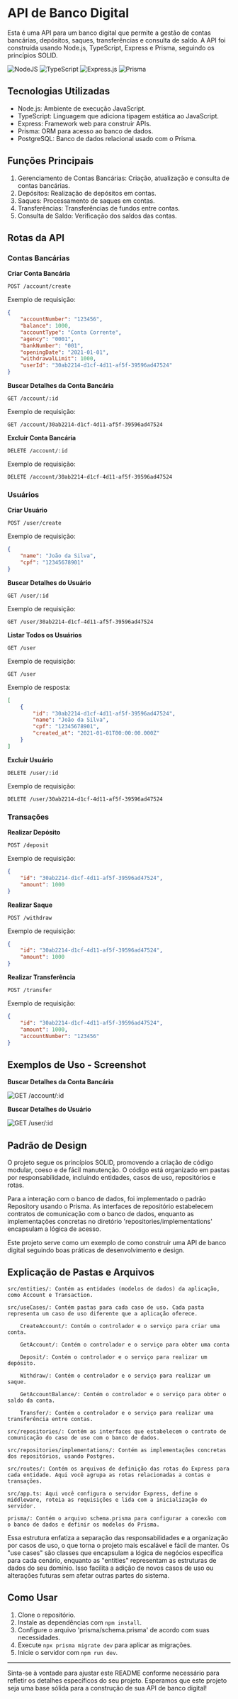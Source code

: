 # API de Banco Digital

Esta é uma API para um banco digital que permite a gestão de contas bancárias, depósitos, saques, transferências e consulta de saldo. A API foi construída usando Node.js, TypeScript, Express e Prisma, seguindo os princípios SOLID.

![NodeJS](https://img.shields.io/badge/node.js-6DA55F?style=for-the-badge&logo=node.js&logoColor=white)
![TypeScript](https://img.shields.io/badge/typescript-%23007ACC.svg?style=for-the-badge&logo=typescript&logoColor=white)
![Express.js](https://img.shields.io/badge/express.js-%23404d59.svg?style=for-the-badge&logo=express&logoColor=%2361DAFB)
![Prisma](https://img.shields.io/badge/Prisma-3982CE?style=for-the-badge&logo=Prisma&logoColor=white)

## Tecnologias Utilizadas

- Node.js: Ambiente de execução JavaScript.
- TypeScript: Linguagem que adiciona tipagem estática ao JavaScript.
- Express: Framework web para construir APIs.
- Prisma: ORM para acesso ao banco de dados.
- PostgreSQL: Banco de dados relacional usado com o Prisma.

## Funções Principais

1. Gerenciamento de Contas Bancárias: Criação, atualização e consulta de contas bancárias.
2. Depósitos: Realização de depósitos em contas.
3. Saques: Processamento de saques em contas.
4. Transferências: Transferências de fundos entre contas.
5. Consulta de Saldo: Verificação dos saldos das contas.

## Rotas da API

### Contas Bancárias

**Criar Conta Bancária**
```http
POST /account/create
```
Exemplo de requisição:
```json
{
    "accountNumber": "123456",
    "balance": 1000,
    "accountType": "Conta Corrente",
    "agency": "0001",
    "bankNumber": "001",
    "openingDate": "2021-01-01",
    "withdrawalLimit": 1000,
    "userId": "30ab2214-d1cf-4d11-af5f-39596ad47524"
}
```

**Buscar Detalhes da Conta Bancária**
```http
GET /account/:id
```
Exemplo de requisição:
```http
GET /account/30ab2214-d1cf-4d11-af5f-39596ad47524
```

**Excluir Conta Bancária**
```http
DELETE /account/:id
```
Exemplo de requisição:
```http
DELETE /account/30ab2214-d1cf-4d11-af5f-39596ad47524
```

### Usuários

**Criar Usuário**
```http
POST /user/create
```
Exemplo de requisição:
```json
{
    "name": "João da Silva",
    "cpf": "12345678901"
}
```

**Buscar Detalhes do Usuário**
```http
GET /user/:id
```
Exemplo de requisição:
```http
GET /user/30ab2214-d1cf-4d11-af5f-39596ad47524
```

**Listar Todos os Usuários**
```http
GET /user
```
Exemplo de requisição:
```http
GET /user
```
Exemplo de resposta:
```json
[
    {
        "id": "30ab2214-d1cf-4d11-af5f-39596ad47524",
        "name": "João da Silva",
        "cpf": "12345678901",
        "created_at": "2021-01-01T00:00:00.000Z"
    }
]
```

**Excluir Usuário**
```http
DELETE /user/:id
```
Exemplo de requisição:
```http
DELETE /user/30ab2214-d1cf-4d11-af5f-39596ad47524
```

### Transações

**Realizar Depósito**
```http
POST /deposit
```
Exemplo de requisição:
```json
{
    "id": "30ab2214-d1cf-4d11-af5f-39596ad47524",
    "amount": 1000
}
```

**Realizar Saque**
```http
POST /withdraw
```
Exemplo de requisição:
```json
{
    "id": "30ab2214-d1cf-4d11-af5f-39596ad47524",
    "amount": 1000
}
```

**Realizar Transferência**
```http
POST /transfer
```
Exemplo de requisição:
```json
{
    "id": "30ab2214-d1cf-4d11-af5f-39596ad47524",
    "amount": 1000,
    "accountNumber": "123456"
}
```

## Exemplos de Uso - Screenshot 

**Buscar Detalhes da Conta Bancária**

![GET /account/:id](prints/get_account.png.png)


**Buscar Detalhes do Usuário**

![GET /user/:id](prints/get_user.png)
## Padrão de Design

O projeto segue os princípios SOLID, promovendo a criação de código modular, coeso e de fácil manutenção. O código está organizado em pastas por responsabilidade, incluindo entidades, casos de uso, repositórios e rotas.

Para a interação com o banco de dados, foi implementado o padrão Repository usando o Prisma. As interfaces de repositório estabelecem contratos de comunicação com o banco de dados, enquanto as implementações concretas no diretório 'repositories/implementations' encapsulam a lógica de acesso.

Este projeto serve como um exemplo de como construir uma API de banco digital seguindo boas práticas de desenvolvimento e design.

## Explicação de Pastas e Arquivos

    src/entities/: Contém as entidades (modelos de dados) da aplicação, como Account e Transaction.

    src/useCases/: Contém pastas para cada caso de uso. Cada pasta representa um caso de uso diferente que a aplicação oferece.

        CreateAccount/: Contém o controlador e o serviço para criar uma conta.

        GetAccount/: Contém o controlador e o serviço para obter uma conta 

        Deposit/: Contém o controlador e o serviço para realizar um depósito.

        Withdraw/: Contém o controlador e o serviço para realizar um saque.

        GetAccountBalance/: Contém o controlador e o serviço para obter o saldo da conta.

        Transfer/: Contém o controlador e o serviço para realizar uma transferência entre contas.

    src/repositories/: Contém as interfaces que estabelecem o contrato de comunicação do caso de uso com o banco de dados.

    src/repositories/implementations/: Contém as implementações concretas dos repositórios, usando Postgres.

    src/routes/: Contém os arquivos de definição das rotas do Express para cada entidade. Aqui você agrupa as rotas relacionadas a contas e transações.

    src/app.ts: Aqui você configura o servidor Express, define o middleware, roteia as requisições e lida com a inicialização do servidor.

    prisma/: Contém o arquivo schema.prisma para configurar a conexão com o banco de dados e definir os modelos do Prisma.

Essa estrutura enfatiza a separação das responsabilidades e a organização por casos de uso, o que torna o projeto mais escalável e fácil de manter. Os "use cases" são classes que encapsulam a lógica de negócios específica para cada cenário, enquanto as "entities" representam as estruturas de dados do seu domínio. Isso facilita a adição de novos casos de uso ou alterações futuras sem afetar outras partes do sistema.

## Como Usar

1. Clone o repositório.
2. Instale as dependências com `npm install`.
3. Configure o arquivo 'prisma/schema.prisma' de acordo com suas necessidades.
4. Execute `npx prisma migrate dev` para aplicar as migrações.
5. Inicie o servidor com `npm run dev`.

---

Sinta-se à vontade para ajustar este README conforme necessário para refletir os detalhes específicos do seu projeto. Esperamos que este projeto seja uma base sólida para a construção de sua API de banco digital!
